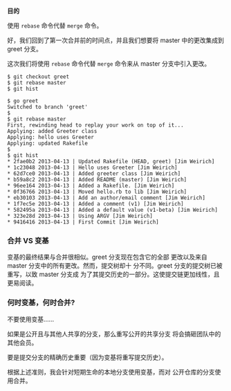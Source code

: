 
**目的**

使用 `rebase` 命令代替 `merge` 命令。

好，我们回到了第一次合并前的时间点，并且我们想要将
master 中的更改集成到 greet 分支。

这次我们将使用 `rebase` 命令代替 `merge` 命令来从
master 分支中引入更改。

```
$ git checkout greet
$ git rebase master
$ git hist
```

```
$ go greet
Switched to branch 'greet'
$
$ git rebase master
First, rewinding head to replay your work on top of it...
Applying: added Greeter class
Applying: hello uses Greeter
Applying: updated Rakefile
$
$ git hist
* 2fae0b2 2013-04-13 | Updated Rakefile (HEAD, greet) [Jim Weirich]
* 1c23048 2013-04-13 | Hello uses Greeter [Jim Weirich]
* 62d7ce0 2013-04-13 | Added greeter class [Jim Weirich]
* b59a8c2 2013-04-13 | Added README (master) [Jim Weirich]
* 96ee164 2013-04-13 | Added a Rakefile. [Jim Weirich]
* 0f36766 2013-04-13 | Moved hello.rb to lib [Jim Weirich]
* eb30103 2013-04-13 | Add an author/email comment [Jim Weirich]
* 1f7ec5e 2013-04-13 | Added a comment (v1) [Jim Weirich]
* 582495a 2013-04-13 | Added a default value (v1-beta) [Jim Weirich]
* 323e28d 2013-04-13 | Using ARGV [Jim Weirich]
* 9416416 2013-04-13 | First Commit [Jim Weirich]
```

### 合并 VS 变基

变基的最终结果与合并很相似。greet 分支现在包含它的全部
更改以及来自 master 分支中的所有更改。然而，提交树却十
分不同。greet 分支的提交树已被重写，以致 master 分支成
为了其提交历史的一部分。这使提交链更加线性，且更易阅读。

### 何时变基，何时合并?

不要使用变基……

如果是公开且与其他人共享的分支，那么重写公开的共享分支
将会搞砸团队中的其他会员。

要是提交分支的精确历史重要（因为变基将重写提交历史）。

根据上述准则，我会针对短期生命的本地分支使用变基，而对
公开仓库的分支使用合并。

